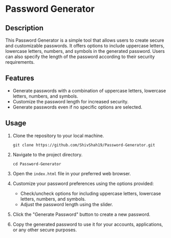 # Password Generator

## Description

This Password Generator is a simple tool that allows users to create secure and customizable passwords. It offers options to include uppercase letters, lowercase letters, numbers, and symbols in the generated password. Users can also specify the length of the password according to their security requirements.

## Features

- Generate passwords with a combination of uppercase letters, lowercase letters, numbers, and symbols.
- Customize the password length for increased security.
- Generate passwords even if no specific options are selected.

## Usage

1. Clone the repository to your local machine.
   ```
   git clone https://github.com/ShivShah19/Password-Generator.git
   ```

2. Navigate to the project directory.
   ```
   cd Password-Generator
   ```

3. Open the `index.html` file in your preferred web browser.

4. Customize your password preferences using the options provided:
   - Check/uncheck options for including uppercase letters, lowercase letters, numbers, and symbols.
   - Adjust the password length using the slider.

5. Click the "Generate Password" button to create a new password.

6. Copy the generated password to use it for your accounts, applications, or any other secure purposes.

